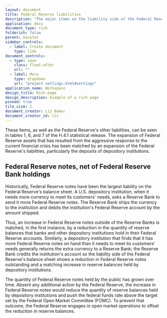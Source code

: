 ```yaml
---
layout: document
title: Federal Reserve liabilities
description: "The major items on the liability side of the Federal Reserve balance sheet are Federal Reserve notes (U.S. paper currency) and the deposits that thousands of depository institutions, the U.S. Treasury, and others hold in accounts at the Federal Reserve Banks."
application: docs
document_type: rich
folderish: false
parent: minutes
sidebar_controls:
  - label: Create document
    type: link
document_controls:
  - type: save
    class: float-after
    url: ""
  - label: More
    type: dropdown
    url: "project-settings.html#settings"
application_name: Workspace
design_title: Rich page
design_description: Example of a rich page
pinned: true
tile_size: 2.
document_creator: Liz Baker
document_creator_id: liz
---
```


These items, as well as the Federal Reserve's other liabilities, can be seen in tables 1, 6, and 7 of the H.4.1 statistical release. The expansion of Federal Reserve assets that has resulted from the aggressive response to the current financial crisis has been matched by an expansion of the Federal Reserve's liabilities, particularly the deposits of depository institutions.

## Federal Reserve notes, net of Federal Reserve Bank holdings
Historically, Federal Reserve notes have been the largest liability on the Federal Reserve's balance sheet. A U.S. depository institution, when it needs more currency to meet its customers' needs, asks a Reserve Bank to send it more Federal Reserve notes. The Reserve Bank ships the currency to the institution and debits the institution's Federal Reserve account by the amount shipped.

Thus, an increase in Federal Reserve notes outside of the Reserve Banks is matched, in the first instance, by a reduction in the quantity of reserve balances that banks and other depository institutions hold in their Federal Reserve accounts. Similarly, a depository institution that finds that it has more Federal Reserve notes on hand than it needs to meet its customers' needs generally returns the extra currency to a Reserve Bank; the Reserve Bank credits the institution's account so the liability side of the Federal Reserve's balance sheet shows a reduction in Federal Reserve notes outstanding and a matching increase in reserve balances held by depository institutions.

The quantity of Federal Reserve notes held by the public has grown over time. Absent any additional action by the Federal Reserve, the increase in Federal Reserve notes would reduce the quantity of reserve balances held by depository institutions and push the federal funds rate above the target set by the Federal Open Market Committee (FOMC). To prevent that outcome, the Federal Reserve engages in open market operations to offset the reduction in reserve balances.
